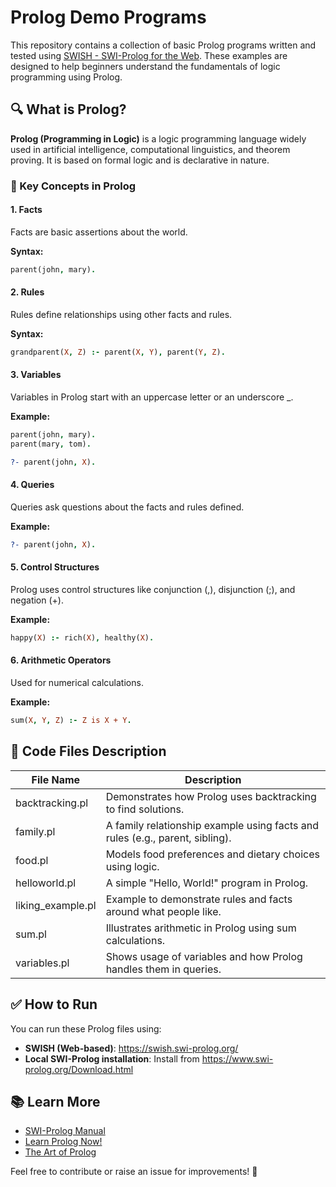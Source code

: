 # Prolog Demo Programs

This repository contains a collection of basic Prolog programs written and tested using [SWISH - SWI-Prolog for the Web](https://swish.swi-prolog.org/). These examples are designed to help beginners understand the fundamentals of logic programming using Prolog.

## 🔍 What is Prolog?

**Prolog (Programming in Logic)** is a logic programming language widely used in artificial intelligence, computational linguistics, and theorem proving. It is based on formal logic and is declarative in nature.

### 🔹 Key Concepts in Prolog

#### 1. **Facts**
Facts are basic assertions about the world.

**Syntax:**
```prolog
parent(john, mary).
```

#### 2. **Rules**
Rules define relationships using other facts and rules.

**Syntax:**
```prolog
grandparent(X, Z) :- parent(X, Y), parent(Y, Z).
```

#### 3. **Variables**
Variables in Prolog start with an uppercase letter or an underscore _.

**Example:**
```prolog
parent(john, mary).
parent(mary, tom).

?- parent(john, X).
```

#### 4. **Queries**
Queries ask questions about the facts and rules defined.

**Example:**
```prolog
?- parent(john, X).
```

#### 5. **Control Structures**
Prolog uses control structures like conjunction (,), disjunction (;), and negation (\+).

**Example:**
```prolog
happy(X) :- rich(X), healthy(X).
```

#### 6. **Arithmetic Operators**
Used for numerical calculations.

**Example:**
```prolog
sum(X, Y, Z) :- Z is X + Y.
```

## 📂 Code Files Description

| **File Name** | **Description** |
|---------------|-----------------|
| backtracking.pl | Demonstrates how Prolog uses backtracking to find solutions. |
| family.pl | A family relationship example using facts and rules (e.g., parent, sibling). |
| food.pl | Models food preferences and dietary choices using logic. |
| helloworld.pl | A simple "Hello, World!" program in Prolog. |
| liking_example.pl | Example to demonstrate rules and facts around what people like. |
| sum.pl | Illustrates arithmetic in Prolog using sum calculations. |
| variables.pl | Shows usage of variables and how Prolog handles them in queries. |

## ✅ How to Run

You can run these Prolog files using:

* **SWISH (Web-based)**: https://swish.swi-prolog.org/
* **Local SWI-Prolog installation**: Install from https://www.swi-prolog.org/Download.html

## 📚 Learn More

* [SWI-Prolog Manual](https://www.swi-prolog.org/pldoc/doc_for?object=manual)
* [Learn Prolog Now!](http://www.learnprolognow.org/)
* [The Art of Prolog](https://mitpress.mit.edu/books/art-prolog-second-edition)

Feel free to contribute or raise an issue for improvements! 🚀
